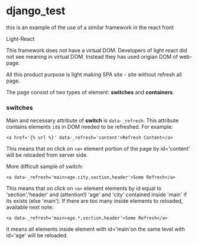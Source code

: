 # django_test

this is an example of the use of a similar framework in the react front

Light-React

This framework does not have a virtual DOM. Developers of light react did not see meaning in virtual DOM. Instead they has used origian DOM of web-page.


All this product purpose is light making SPA site - site without refresh all page.

The page consist of two types of element: **switches** and **containers**. 

### switches

Main and necessary attribute of **switch** is `data-_refresh`. This attribute contains elements `id`s in DOM needed to be refreshed. For example:

```
<a href='{% url %}' data-_refresh='content'>Refresh Content</a>
```

This means that on click on `<a>` element portion of the page by id='content' will be reloaded from server side.

More difficult sample of switch: 

```
<a data-_refresh='main>age.city,section,header'>Some Refresh</a>
```

This means that on click on `<a>` element elements by id equal to 'section','header' and (attention!) 'age' and 'city' contained inside 'main' if its exists (else  'main'). If there are too many inside elements to reloaded, available next note:

```
<a data-_refresh='main>age.*,section,header'>Some Refresh</a>
```

It means all elements inside element with id='main'on the same level with id='age' will be reloaded.



